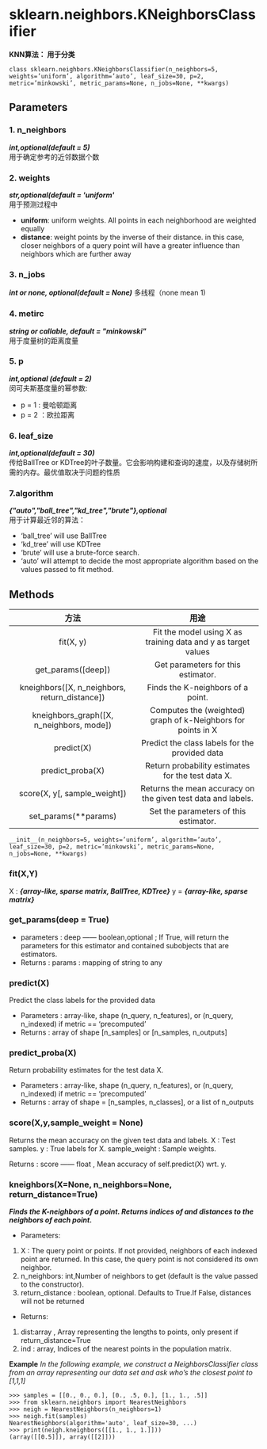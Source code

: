 # sklearn.neighbors.KNeighborsClassifier
**KNN算法： 用于分类**
```
class sklearn.neighbors.KNeighborsClassifier(n_neighbors=5, weights=’uniform’, algorithm=’auto’, leaf_size=30, p=2, metric=’minkowski’, metric_params=None, n_jobs=None, **kwargs)
```

## Parameters
### 1. n_neighbors
***int,optional(default = 5)***         
用于确定参考的近邻数据个数

### 2. weights
***str,optional(default = 'uniform'***          
用于预测过程中
- **uniform**: uniform weights. All points in each neighborhood are weighted equally
- **distance**: weight points by the inverse of their distance. in this case, closer neighbors of a query point will have a greater influence than neighbors which are further away

### 3. n_jobs
***int or none, optional(default = None)***
多线程（none mean 1)

### 4. metirc
***string or callable, default = "minkowski"***  
用于度量树的距离度量

### 5. p
***int,optional (default = 2)***          
闵可夫斯基度量的幂参数:
- p = 1 : 曼哈顿距离
- p = 2 ：欧拉距离

### 6. leaf_size
***int,optional(default = 30)***         
传给BallTree or KDTree的叶子数量。它会影响构建和查询的速度，以及存储树所需的内存。最优值取决于问题的性质

### 7.algorithm
***{"auto","ball_tree","kd_tree","brute"},optional***       
用于计算最近邻的算法：
- ‘ball_tree’ will use BallTree
- ‘kd_tree’ will use KDTree
- ‘brute’ will use a brute-force search.
- ‘auto’ will attempt to decide the most appropriate algorithm based on the values passed to fit method.

## Methods
|方法|用途|
|:-:|:-:|
|fit(X, y)|	Fit the model using X as training data and y as target values|
|get_params([deep])|	Get parameters for this estimator.|
|kneighbors([X, n_neighbors, return_distance])	|Finds the K-neighbors of a point.|
|kneighbors_graph([X, n_neighbors, mode])|	Computes the (weighted) graph of k-Neighbors for points in X|
|predict(X)|	Predict the class labels for the provided data|
|predict_proba(X)	|Return probability estimates for the test data X.|
|score(X, y[, sample_weight])|	Returns the mean accuracy on the given test data and labels.|
|set_params(**params)|	Set the parameters of this estimator.|

```
__init__(n_neighbors=5, weights=’uniform’, algorithm=’auto’, leaf_size=30, p=2, metric=’minkowski’, metric_params=None, n_jobs=None, **kwargs)
```
### fit(X,Y)
X : ***{array-like, sparse matrix, BallTree, KDTree}***
y = ***{array-like, sparse matrix}***

### get_params(deep = True)
- parameters : deep —— boolean,optional ; If True, will return the parameters for this estimator and contained subobjects that are estimators.
- Returns : params : mapping of string to any

### predict(X)
Predict the class labels for the provided data
- Parameters : array-like, shape (n_query, n_features), or (n_query, n_indexed) if metric == ‘precomputed’
- Returns : array of shape [n_samples] or [n_samples, n_outputs]

### predict_proba(X)
Return probability estimates for the test data X.
- Parameters : array-like, shape (n_query, n_features), or (n_query, n_indexed) if metric == ‘precomputed’
- Returns : array of shape = [n_samples, n_classes], or a list of n_outputs

### score(X,y,sample_weight = None)
Returns the mean accuracy on the given test data and labels.
X : Test samples.
y : True labels for X.
sample_weight : Sample weights.

Returns : score —— float , Mean accuracy of self.predict(X) wrt. y.

### kneighbors(X=None, n_neighbors=None, return_distance=True)
***Finds the K-neighbors of a point. Returns indices of and distances to the neighbors of each point.***
- Parameters:
1. X : The query point or points. If not provided, neighbors of each indexed point are returned. In this case, the query point is not considered its own neighbor.
2. n_neighbors: int,Number of neighbors to get (default is the value passed to the constructor).
3. return_distance : boolean, optional. Defaults to True.If False, distances will not be returned
- Returns:
1. dist:array , Array representing the lengths to points, only present if return_distance=True
2. ind : array, Indices of the nearest points in the population matrix.

**Example**
*In the following example, we construct a NeighborsClassifier class from an array representing our data set and ask who’s the closest point to [1,1,1]*
```
>>> samples = [[0., 0., 0.], [0., .5, 0.], [1., 1., .5]]
>>> from sklearn.neighbors import NearestNeighbors
>>> neigh = NearestNeighbors(n_neighbors=1)
>>> neigh.fit(samples) 
NearestNeighbors(algorithm='auto', leaf_size=30, ...)
>>> print(neigh.kneighbors([[1., 1., 1.]])) 
(array([[0.5]]), array([[2]]))
```






